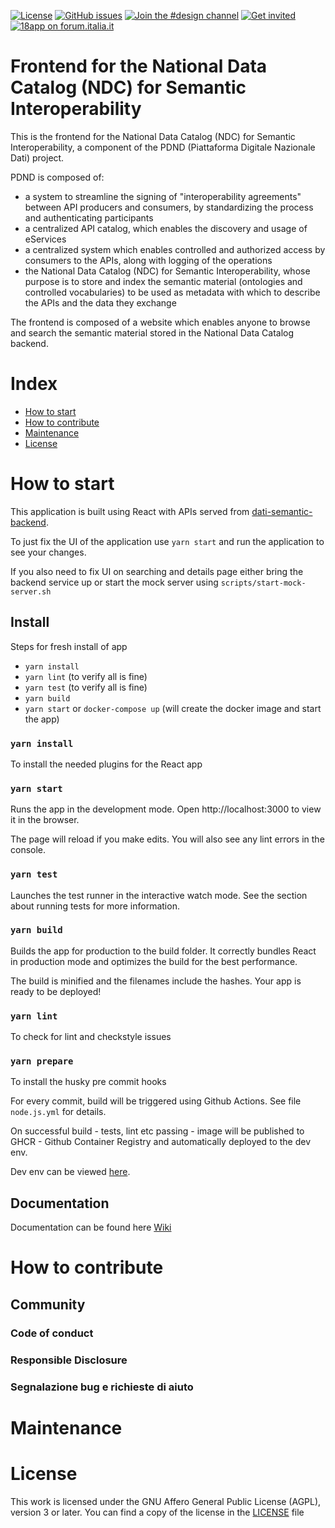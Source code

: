 
[![License](https://img.shields.io/github/license/italia/bootstrap-italia.svg)](https://github.com/italia/bootstrap-italia/blob/master/LICENSE)
[![GitHub issues](https://img.shields.io/github/issues/teamdigitale/dati-semantic-frontend.svg)](https://github.com/teamdigitale/dati-semantic-frontend/issues)
[![Join the #design channel](https://img.shields.io/badge/Slack%20channel-%23design-blue.svg)](https://developersitalia.slack.com/messages/C7VPAUVB3/)
[![Get invited](https://slack.developers.italia.it/badge.svg)](https://slack.developers.italia.it/)
[![18app on forum.italia.it](https://img.shields.io/badge/Forum-18app-blue.svg)](https://forum.italia.it/c/18app-carta-docente)

# Frontend for the National Data Catalog (NDC) for Semantic Interoperability

This is the frontend for the National Data Catalog (NDC) for Semantic Interoperability, a component of the PDND (Piattaforma Digitale Nazionale Dati) project.

PDND is composed of:
* a system to streamline the signing of "interoperability agreements" between API producers and consumers, by standardizing the process and authenticating participants
* a centralized API catalog, which enables the discovery and usage of eServices
* a centralized system which enables controlled and authorized access by consumers to the APIs, along with logging of the operations
* the National Data Catalog (NDC) for Semantic Interoperability, whose purpose is to store and index the semantic material (ontologies and controlled vocabularies) to be used as metadata with which to describe the APIs and the data they exchange

The frontend is composed of a website which enables anyone to browse and search the semantic material stored in the National Data Catalog backend.

# Index

- [How to start](#how-to-start)
- [How to contribute](#how-to-contribute)
- [Maintenance](#maintenance)
- [License](#license)


# How to start

This application is built using React with APIs served from [dati-semantic-backend](https://github.com/teamdigitale/dati-semantic-backend).

To just fix the UI of the application use `yarn start` and run the application to see your changes.

If you also need to fix UI on searching and details page either bring the backend service up or start the mock server using `scripts/start-mock-server.sh`

## Install

Steps for fresh install of app
- `yarn install`
- `yarn lint` (to verify all is fine)
- `yarn test` (to verify all is fine)
- `yarn build`
- `yarn start` or `docker-compose up` (will create the docker image and start the app)

### `yarn install`
To install the needed plugins for the React app

### `yarn start`
Runs the app in the development mode.
Open http://localhost:3000 to view it in the browser.

The page will reload if you make edits.
You will also see any lint errors in the console.

### `yarn test`
Launches the test runner in the interactive watch mode.
See the section about running tests for more information.

### `yarn build`
Builds the app for production to the build folder.
It correctly bundles React in production mode and optimizes the build for the best performance.

The build is minified and the filenames include the hashes.
Your app is ready to be deployed!

### `yarn lint`
To check for lint and checkstyle issues

### `yarn prepare`
To install the husky pre commit hooks

For every commit, build will be triggered using Github Actions. See file `node.js.yml` for details.

On successful build - tests, lint etc passing - image will be published to GHCR - Github Container Registry
and automatically deployed to the dev env.

Dev env can be viewed [here](https://ndc-dev.apps.cloudpub.testedev.istat.it/).

## Documentation
Documentation can be found here [Wiki](https://github.com/teamdigitale/dati-semantic-frontend/wiki)

# How to contribute

## Community

### Code of conduct

### Responsible Disclosure

### Segnalazione bug e richieste di aiuto

# Maintenance 

# License 

This work is licensed under the GNU Affero General Public License (AGPL), version 3 or later. You can find a copy of
the license in the [LICENSE](https://github.com/teamdigitale/dati-semantic-frontend/blob/main/LICENSE) file

